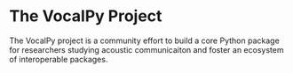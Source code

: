 # The VocalPy Project

The VocalPy project is a community effort to build a core Python package
for researchers studying acoustic communicaiton
and foster an ecosystem of interoperable packages.
